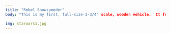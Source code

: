 ```yaml
---
title: "Rebel Snowspeeder"
body: "This is my first, full-size-3-3/4" scale, wooden vehicle.  It features a hinged canopy and a semi-completed tow-cable.

img: starwars1.jpg
---
```

